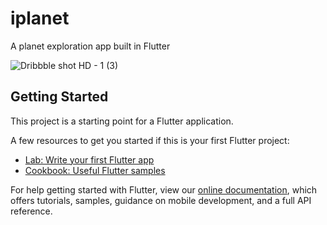# iplanet

A planet exploration app built in Flutter

![Dribbble shot HD - 1 (3)](https://user-images.githubusercontent.com/31922733/217735532-031a89f0-5947-40df-8aee-fa8673539053.png)


## Getting Started

This project is a starting point for a Flutter application.

A few resources to get you started if this is your first Flutter project:

- [Lab: Write your first Flutter app](https://flutter.dev/docs/get-started/codelab)
- [Cookbook: Useful Flutter samples](https://flutter.dev/docs/cookbook)

For help getting started with Flutter, view our
[online documentation](https://flutter.dev/docs), which offers tutorials,
samples, guidance on mobile development, and a full API reference.
